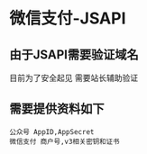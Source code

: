 # 微信支付-JSAPI

## 由于JSAPI需要验证域名
目前为了安全起见 需要站长辅助验证

## 需要提供资料如下

```
公众号 AppID,AppSecret
微信支付 商户号,v3相关密钥和证书
```
